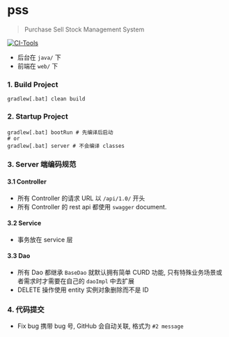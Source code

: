 # pss
> Purchase Sell Stock Management System

[![CI-Tools](https://travis-ci.org/pss-dev/pss.svg?branch=master)](https://travis-ci.org/github/pss-dev/pss)

[^_^]:
    如果编码中有任何约定,请在此声明.

* 后台在 `java/` 下
* 前端在 `web/` 下

### 1. Build Project
``` shell script
gradlew[.bat] clean build
```

### 2. Startup Project
``` shell script
gradlew[.bat] bootRun # 先编译后启动
# or
gradlew[.bat] server # 不会编译 classes
```

### 3. Server 端编码规范
#### 3.1 Controller
* 所有 Controller 的请求 URL 以 `/api/1.0/` 开头
* 所有 Controller 的 rest api 都使用 `swagger` document.

#### 3.2 Service 
* 事务放在 service 层

#### 3.3 Dao
* 所有 Dao 都继承 `BaseDao` 就默认拥有简单 CURD 功能, 只有特殊业务场景或者需求时才需要在自己的 `daoImpl` 中去扩展
* DELETE 操作使用 entity 实例对象删除而不是 ID

### 4. 代码提交
* Fix bug 携带 bug 号, GitHub 会自动关联, 格式为 `#2 message`

